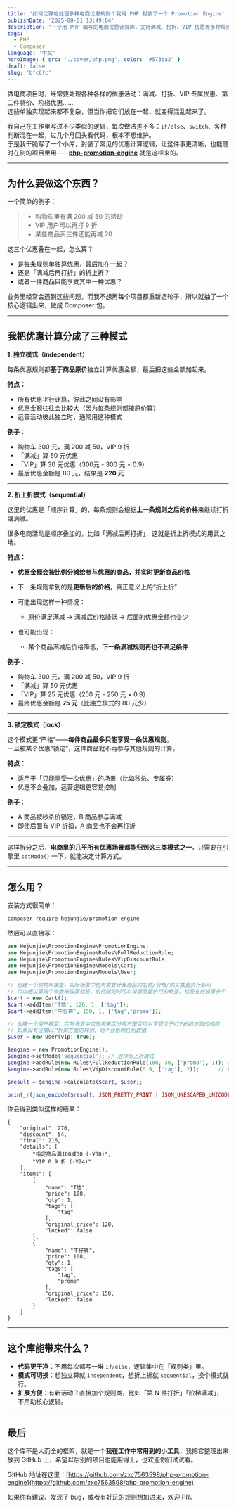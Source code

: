 ```yaml
---
title: '如何优雅地处理多种电商优惠规则？我用 PHP 封装了一个 Promotion Engine'
publishDate: '2025-08-01 13:49:04'
description: '一个用 PHP 编写的电商优惠计算库，支持满减、打折、VIP 优惠等多种规则，并提供独立、折上折、锁定三种计算模式，让促销逻辑更清晰可控'
tags:
  - PHP
  - Composer
language: '中文'
heroImage: { src: './cover/php.png', color: '#573ba2' }
draft: false
slug: 'bfc6fc'
---
```


做电商项目时，经常要处理各种各样的优惠活动：满减、打折、VIP 专属优惠、第二件特价、阶梯优惠……  
这些单独实现起来都不复杂，但当你把它们放在一起，就变得混乱起来了。

我自己在工作里写过不少类似的逻辑，每次做法差不多：`if/else`、`switch`、各种判断混在一起，过几个月回头看代码，根本不想维护。  
于是我干脆写了一个小库，封装了常见的优惠计算逻辑，让这件事更清晰，也能随时在别的项目里用——**[php-promotion-engine](https://github.com/zxc7563598/php-promotion-engine)** 就是这样来的。

---

## 为什么要做这个东西？

一个简单的例子：

> - 购物车里有满 200 减 50 的活动
> - VIP 用户可以再打 9 折
> - 某些商品买三件还能再减 20

这三个优惠叠在一起，怎么算？

- 是每条规则单独算优惠，最后加在一起？
- 还是「满减后再打折」的折上折？
- 或者一件商品只能享受其中一种优惠？

业务里经常会遇到这些问题，而我不想再每个项目都重新造轮子，所以就抽了一个核心逻辑出来，做成 Composer 包。

---

## 我把优惠计算分成了三种模式

**1. 独立模式（independent）**

每条优惠规则都**基于商品原价**独立计算优惠金额，最后把这些金额加起来。

**特点：**

- 所有优惠平行计算，彼此之间没有影响
- 优惠金额往往会比较大（因为每条规则都按原价算）
- 运营活动彼此独立时，通常用这种模式

**例子**：

- 购物车 300 元，满 200 减 50，VIP 9 折
- 「满减」算 50 元优惠
- 「VIP」算 30 元优惠（300元 - 300 元 × 0.9）
- 最后优惠金额是 80 元，结果是 **220 元**

---

**2. 折上折模式（sequential）**

这里的优惠是「顺序计算」的，每条规则会根据**上一条规则之后的价格**来继续打折或满减。

很多电商活动是顺序叠加的，比如「满减后再打折」，这就是折上折模式的用武之地。

**特点：**

- **优惠金额会按比例分摊给参与优惠的商品，并实时更新商品价格**
- 下一条规则拿到的是**更新后的价格**，真正意义上的“折上折”
- 可能出现这样一种情况：
  - 原价满足满减 → 满减后价格降低 → 后面的优惠金额也变少

- 也可能出现：
  - 某个商品满减后价格降低，**下一条满减规则再也不满足条件**

**例子**：

- 购物车 300 元，满 200 减 50，VIP 9 折
- 「满减」算 50 元优惠
- 「VIP」算 25 元优惠（250 元 - 250 元 × 0.9）
- 最终优惠金额是 **75 元**（比独立模式的 80 元少）

---

**3. 锁定模式（lock）**

这个模式更“严格”——**每件商品最多只能享受一条优惠规则**。  
一旦被某个优惠“锁定”，这件商品就不再参与其他规则的计算。

**特点：**

- 适用于「只能享受一次优惠」的场景（比如秒杀、专属券）
- 优惠不会叠加，运营逻辑更容易控制

**例子**：

- A 商品被秒杀价锁定，B 商品参与满减
- 即使后面有 VIP 折扣，A 商品也不会再打折

---

这样拆分之后，**电商里的几乎所有优惠场景都能归到这三类模式之一**，只需要在引擎里 `setMode()` 一下，就能决定计算方式。

---

## 怎么用？

安装方式很简单：

```bash
composer require hejunjie/promotion-engine
```

然后可以直接写：

```php
use Hejunjie\PromotionEngine\PromotionEngine;
use Hejunjie\PromotionEngine\Rules\FullReductionRule;
use Hejunjie\PromotionEngine\Rules\VipDiscountRule;
use Hejunjie\PromotionEngine\Models\Cart;
use Hejunjie\PromotionEngine\Models\User;

// 创建一个购物车模型，实际场景中使用需要计算商品的名称/价格/购买数量执行即可
// 可以通过第四个参数来设置标签，执行规则时可以设置需要执行的标签，标签支持设置多个
$cart = new Cart();
$cart->addItem('T恤', 120, 1, ['tag']);
$cart->addItem('牛仔裤', 150, 1, ['tag','promo']);

// 创建一个用户模型，实际场景中仅是用来区分用户是否可以享受关于VIP折扣方面的规则
// 如果没有设置VIP折扣方面的规则，则不会影响任何数据
$user = new User(vip: true);

$engine = new PromotionEngine();
$engine->setMode('sequential'); // 选择折上折模式
$engine->addRule(new Rules\FullReductionRule(100, 30, ['promo'], 1)); // 满 200 减 50, 仅适用于有 promo 标签的商品, 执行顺序 1（数字越小越先执行）
$engine->addRule(new Rules\VipDiscountRule(0.9, ['tag'], 2));      // VIP 9 折, 仅适用于有 tag 标签的商品, 执行顺序 2（数字越小越先执行）

$result = $engine->calculate($cart, $user);

print_r(json_encode($result, JSON_PRETTY_PRINT | JSON_UNESCAPED_UNICODE));
```

你会得到类似这样的结果：

```
{
    "original": 270,
    "discount": 54,
    "final": 216,
    "details": [
        "指定商品满100减30 (-¥30)",
        "VIP 0.9 折 (-¥24)"
    ],
    "items": [
        {
            "name": "T恤",
            "price": 108,
            "qty": 1,
            "tags": [
                "tag"
            ],
            "original_price": 120,
            "locked": false
        },
        {
            "name": "牛仔裤",
            "price": 108,
            "qty": 1,
            "tags": [
                "tag",
                "promo"
            ],
            "original_price": 150,
            "locked": false
        }
    ]
}
```

---

## 这个库能带来什么？

- **代码更干净**：不用每次都写一堆 `if/else`，逻辑集中在「规则类」里。
- **模式可切换**：想独立算就 `independent`，想折上折就 `sequential`，换个模式就行。
- **扩展方便**：有新活动？直接加个规则类，比如「第 N 件打折」「阶梯满减」，不用动核心逻辑。

---

## 最后

这个库不是大而全的框架，就是一个**我在工作中常用到的小工具**，我把它整理出来放到 GitHub 上，希望以后别的项目也能用得上，也欢迎你们试试看。

GitHub 地址在这里：[https://github.com/zxc7563598/php-promotion-engine](https://github.com/zxc7563598/php-promotion-engine)

如果你有建议、发现了 bug，或者有好玩的规则想加进来，欢迎 PR。

